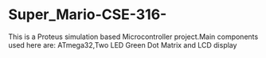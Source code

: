 # Super_Mario-CSE-316-
This is a Proteus simulation based Microcontroller project.Main components used here are:
ATmega32,Two LED Green Dot Matrix and LCD display
